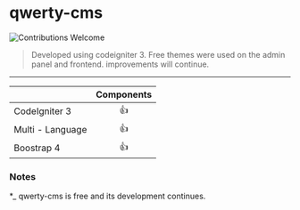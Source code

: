 # qwerty-cms
 

![Contributions Welcome](https://img.shields.io/badge/Contributions-welcome-blue.svg)



> Developed using codeigniter 3. Free themes were used on the admin panel and frontend. improvements will continue.

---



|                                                                                   | Components | 
| --------------------------------------------------------------------------------- | :--------: |
| CodeIgniter 3                                                                     |     👍     |                                                                         
| Multi - Language                                                                  |     👍     |                                                                                 
| Boostrap 4                                                                        |     👍     |                                                                        





### Notes

\*_ qwerty-cms is free and its development continues.



